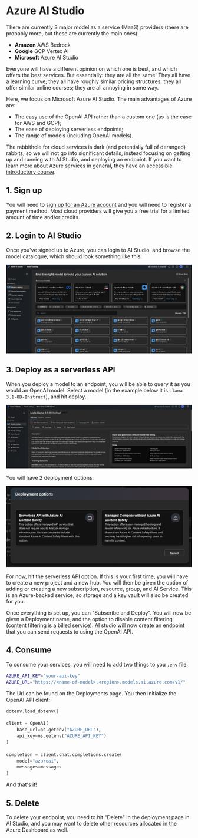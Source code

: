 # Azure AI Studio

There are currently 3 major model as a service (MaaS) providers (there are probably more, but these are currently the main ones):

- **Amazon** AWS Bedrock
- **Google** GCP Vertex AI
- **Microsoft** Azure AI Studio

Everyone will have a different opinion on which one is best, and which offers the best services. But essentially: they are all the same! They all have a learning curve; they all have roughly similar pricing structures; they all offer similar online courses; they are all annoying in some way.

Here, we focus on Microsoft Azure AI Studio. The main advantages of Azure are:

- The easy use of the OpenAI API rather than a custom one (as is the case for AWS and GCP);
- The ease of deploying serverless endpoints;
- The range of models (including OpenAI models).

The rabbithole for cloud services is dark (and potentially full of deranged) rabbits, so we will not go into significant details, instead focusing on getting up and running with AI Studio, and deploying an endpoint. If you want to learn more about Azure services in general, they have an accessible [introductory course](https://learn.microsoft.com/en-us/collections/n6ga8m0jkgrwk).

## 1. Sign up
You will need to [sign up for an Azure account](https://azure.microsoft.com/en-gb/pricing/purchase-options/azure-account) and you will need to register a payment method. Most cloud providers will give you a free trial for a limited amount of time and/or credits.

## 2. Login to AI Studio
Once you've signed up to Azure, you can login to AI Studio, and browse the model catalogue, which should look something like this:

![](../imgs/azure-models.png)

## 3. Deploy as a serverless API
When you deploy a model to an endpoint, you will be able to query it as you would an OpenAI model. Select a model (in the example below it is `Llama-3.1-8B-Instruct`), and hit deploy.

![](../imgs/azure-llama.png)

You will have 2 deployment options:

![](../imgs/azure-deploy.png)

For now, hit the serverless API option. If this is your first time, you will have to create a new project and a new hub. You will then be given the option of adding or creating a new subscription, resource, group, and AI Service. This is an Azure-backed service, so storage and a key vault will also be created for you.

Once everything is set up, you can "Subscribe and Deploy". You will now be given a Deployment name, and the option to disable content filtering (content filtering is a billed service). AI studio will now create an endpoint that you can send requests to using the OpenAI API.

## 4. Consume
To consume your services, you will need to add two things to you `.env` file:

```bash
AZURE_API_KEY="your-api-key"
AZURE_URL="https://<name-of-model>.<region>.models.ai.azure.com/v1/"
```

The Url can be found on the Deployments page. You then initialize the OpenAI API client:

```python
dotenv.load_dotenv()

client = OpenAI(
    base_url=os.getenv("AZURE_URL"),
    api_key=os.getenv("AZURE_API_KEY")
)

completion = client.chat.completions.create(
    model="azureai",
    messages=messages
)
```

And that's it!

## 5. Delete
To delete your endpoint, you need to hit "Delete" in the deployment page in AI Studio, and you may want to delete other resources allocated in the Azure Dashboard as well.